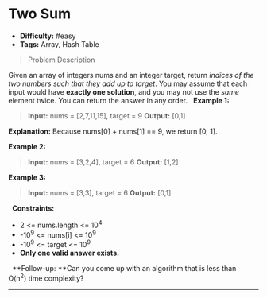 # Two Sum

- **Difficulty:** #easy  
- **Tags:** Array, Hash Table

>Problem Description

Given an array of integers nums and an integer target, return *indices of the two numbers such that they add up to target*.
You may assume that each input would have **exactly one solution**, and you may not use the *same* element twice.
You can return the answer in any order.
 
**Example 1:**

> **Input:** nums = [2,7,11,15], target = 9
> **Output:** [0,1]

**Explanation:** Because nums[0] + nums[1] == 9, we return [0, 1].

**Example 2:**

> **Input:** nums = [3,2,4], target = 6
> **Output:** [1,2]

**Example 3:**

> **Input:** nums = [3,3], target = 6
> **Output:** [0,1]

 
**Constraints:**

- 2 <= nums.length <= 10<sup>4</sup>
- -10<sup>9</sup> <= nums[i] <= 10<sup>9</sup>
- -10<sup>9</sup> <= target <= 10<sup>9</sup>
- **Only one valid answer exists.**

 
**Follow-up: **Can you come up with an algorithm that is less than O(n<sup>2</sup>) time complexity?

---
